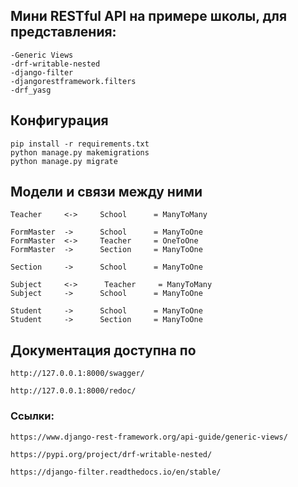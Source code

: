 ## Мини RESTful API на примере школы, для представления:

    -Generic Views 
    -drf-writable-nested 
    -django-filter
    -djangorestframework.filters
    -drf_yasg


## Конфигурация
    pip install -r requirements.txt 
    python manage.py makemigrations
    python manage.py migrate


## Модели и связи между ними

    Teacher     <->     School      = ManyToMany 
    
    FormMaster  ->      School      = ManyToOne 
    FormMaster  <->     Teacher     = OneToOne
    FormMaster  ->      Section     = ManyToOne 

    Section     ->      School      = ManyToOne

    Subject     <->      Teacher     = ManyToMany
    Subject     ->      School      = ManyToOne 

    Student     ->      School      = ManyToOne 
    Student     ->      Section     = ManyToOne 


## Документация доступна по 
    
    http://127.0.0.1:8000/swagger/ 
    
    http://127.0.0.1:8000/redoc/


### Cсылки:
    https://www.django-rest-framework.org/api-guide/generic-views/
    
    https://pypi.org/project/drf-writable-nested/
    
    https://django-filter.readthedocs.io/en/stable/ 


